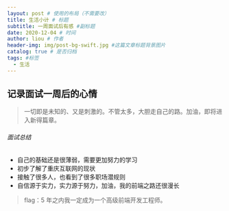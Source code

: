 ```yaml
---
layout: post # 使用的布局（不需要改）
title: 生活小计 # 标题
subtitle: 一周面试后有感 #副标题
date: 2020-12-04 # 时间
author: liou # 作者
header-img: img/post-bg-swift.jpg #这篇文章标题背景图片
catalog: true # 是否归档
tags: #标签
  - 生活
---
```


## 记录面试一周后的心情

> 一切即是未知的、又是刺激的。不管太多，大胆走自己的路。加油，即将进入新得篇章。

###### 面试总结

- 自己的基础还是很薄弱，需要更加努力的学习
- 初步了解了重庆互联网的现状
- 接触了很多人，也看到了很多职场潜规则
- 自信源于实力，实力源于努力，加油，我的前端之路还很漫长

> flag：5 年之内我一定成为一个高级前端开发工程师。

